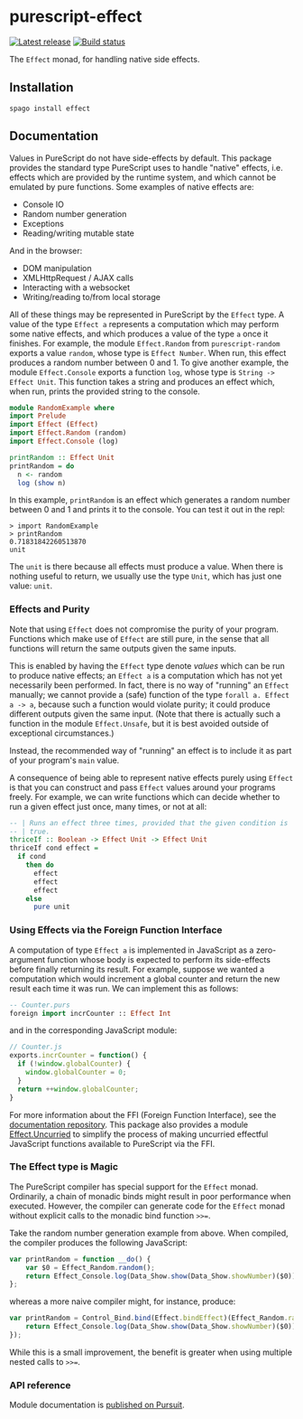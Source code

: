 # purescript-effect

[![Latest release](http://img.shields.io/github/release/purescript/purescript-effect.svg)](https://github.com/purescript/purescript-effect/releases)
[![Build status](https://github.com/purescript/purescript-effect/workflows/CI/badge.svg?branch=master)](https://github.com/purescript/purescript-effect/actions?query=workflow%3ACI+branch%3Amaster)

The `Effect` monad, for handling native side effects.

## Installation

```
spago install effect
```

## Documentation

Values in PureScript do not have side-effects by default. This package provides
the standard type PureScript uses to handle "native" effects, i.e. effects
which are provided by the runtime system, and which cannot be emulated by pure
functions. Some examples of native effects are:

* Console IO
* Random number generation
* Exceptions
* Reading/writing mutable state

And in the browser:

* DOM manipulation
* XMLHttpRequest / AJAX calls
* Interacting with a websocket
* Writing/reading to/from local storage

All of these things may be represented in PureScript by the `Effect` type.
A value of the type `Effect a` represents a computation which may perform
some native effects, and which produces a value of the type `a` once it
finishes. For example, the module `Effect.Random` from `purescript-random`
exports a value `random`, whose type is `Effect Number`. When run, this
effect produces a random number between 0 and 1. To give another example,
the module `Effect.Console` exports a function `log`, whose type is
`String -> Effect Unit`. This function takes a string and produces an
effect which, when run, prints the provided string to the console.

```purescript
module RandomExample where
import Prelude
import Effect (Effect)
import Effect.Random (random)
import Effect.Console (log)

printRandom :: Effect Unit
printRandom = do
  n <- random
  log (show n)
```

In this example, `printRandom` is an effect which generates a random
number between 0 and 1 and prints it to the console. You can test it out
in the repl:

```
> import RandomExample
> printRandom
0.71831842260513870
unit
```

The `unit` is there because all effects must produce a value. When there
is nothing useful to return, we usually use the type `Unit`, which has
just one value: `unit`.

### Effects and Purity

Note that using `Effect` does not compromise the purity of your program.
Functions which make use of `Effect` are still pure, in the sense that
all functions will return the same outputs given the same inputs.

This is enabled by having the `Effect` type denote _values_ which can be
run to produce native effects; an `Effect a` is a computation which has
not yet necessarily been performed. In fact, there is no way of "running"
an `Effect` manually; we cannot provide a (safe) function of the type
`forall a. Effect a -> a`, because such a function would violate purity;
it could produce different outputs given the same input. (Note that there
is actually such a function in the module `Effect.Unsafe`, but it is best
avoided outside of exceptional circumstances.)

Instead, the recommended way of "running" an effect is to include it as
part of your program's `main` value.

A consequence of being able to represent native effects purely using
`Effect` is that you can construct and pass `Effect` values around your
programs freely. For example, we can write functions which can decide
whether to run a given effect just once, many times, or not at all:

```purescript
-- | Runs an effect three times, provided that the given condition is
-- | true.
thriceIf :: Boolean -> Effect Unit -> Effect Unit
thriceIf cond effect =
  if cond
    then do
      effect
      effect
      effect
    else
      pure unit
```

### Using Effects via the Foreign Function Interface

A computation of type `Effect a` is implemented in JavaScript as a
zero-argument function whose body is expected to perform its side-effects
before finally returning its result. For example, suppose we wanted a
computation which would increment a global counter and return the new
result each time it was run. We can implement this as follows:

```purescript
-- Counter.purs
foreign import incrCounter :: Effect Int
```

and in the corresponding JavaScript module:

```javascript
// Counter.js
exports.incrCounter = function() {
  if (!window.globalCounter) {
    window.globalCounter = 0;
  }
  return ++window.globalCounter;
}
```

For more information about the FFI (Foreign Function Interface), see
the [documentation repository](https://github.com/purescript/documentation).
This package also provides a module
[Effect.Uncurried](https://pursuit.purescript.org/packages/purescript-effect/docs/Effect.Uncurried)
to simplify the process of making uncurried effectful JavaScript functions
available to PureScript via the FFI.

### The Effect type is Magic

The PureScript compiler has special support for the `Effect` monad.
Ordinarily, a chain of monadic binds might result in poor performance when
executed. However, the compiler can generate code for the `Effect` monad
without explicit calls to the monadic bind function `>>=`.

Take the random number generation example from above. When compiled, the
compiler produces the following JavaScript:

```javascript
var printRandom = function __do() {
    var $0 = Effect_Random.random();
    return Effect_Console.log(Data_Show.show(Data_Show.showNumber)($0))();
};
```

whereas a more naive compiler might, for instance, produce:
```javascript
var printRandom = Control_Bind.bind(Effect.bindEffect)(Effect_Random.random)(function ($0) {
    return Effect_Console.log(Data_Show.show(Data_Show.showNumber)($0));
});
```

While this is a small improvement, the benefit is greater when using
multiple nested calls to `>>=`.

### API reference

Module documentation is [published on Pursuit](http://pursuit.purescript.org/packages/purescript-effect).
